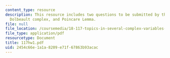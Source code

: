 ```yaml
---
content_type: resource
description: This resource includes two questions to be submitted by the student on
  Dolbeault complex, and Poincare Lemma.
file: null
file_location: /coursemedia/18-117-topics-in-several-complex-variables-spring-2005/2454c66e1a1a8209e71f67863b93acac_117hw1.pdf
file_type: application/pdf
resourcetype: Document
title: 117hw1.pdf
uid: 2454c66e-1a1a-8209-e71f-67863b93acac
---
```

